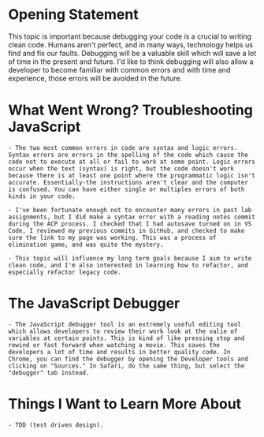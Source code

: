 # Opening Statement

This topic is important because debugging your code is a crucial to writing clean code. Humans aren't perfect, and in many ways, technology helps us find and fix our faults. Debugging will be a valuable skill which will save a lot of time in the present and future. I'd like to think debugging will also allow a developer to become familiar with common errors and with time and experience, those errors will be avoided in the future. 



# What Went Wrong? Troubleshooting JavaScript

    - The two most common errors in code are syntax and logic errors. Syntax errors are errors in the spelling of the code which cause the code not to execute at all or fail to work at some point. Logic errors occur when the text (syntax) is right, but the code doesn't work because there is at least one point where the programmatic logic isn't accurate. Essentially-the instructions aren't clear and the computer is confused. You can have either single or multiples errors of both kinds in your code. 

    - I've been fortunate enough not to encounter many errors in past lab assignments, but I did make a syntax error with a reading notes commit during the ACP process. I checked that I had autosave turned on in VS Code, I reviewed my previous commits in GitHub, and checked to make sure the link to my page was working. This was a process of elimination game, and was quite the mystery.

    - This topic will influence my long term goals because I aim to write clean code, and I'm also interested in learning how to refactor, and especially refactor legacy code. 


# The JavaScript Debugger

    - The JavaScript debugger tool is an extremely useful editing tool which allows developers to review their work look at the valie of variables at certain points. This is kind of like pressing stop and rewind or fast forward when watching a movie. This saves the developers a lot of time and results in better quality code. In Chrome, you can find the debugger by opening the Developer tools and clicking on "Sources." In Safari, do the same thing, but select the "debugger" tab instead.

# Things I Want to Learn More About

    - TDD (test driven design).